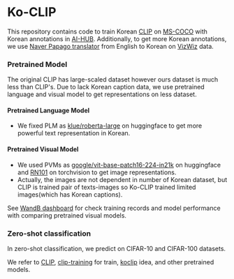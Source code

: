 # Ko-CLIP
This repository contains code to train Korean [CLIP](https://github.com/openai/CLIP) on [MS-COCO](https://cocodataset.org/#home) with Korean annotations in [AI-HUB](https://aihub.or.kr/aihubdata/data/view.do?currMenu=120&topMenu=100&aihubDataSe=extrldata&dataSetSn=261). Additionally, to get more Korean annotations, we use [Naver Papago translator](https://papago.naver.com/) from English to Korean on [VizWiz](https://vizwiz.org/tasks-and-datasets/image-captioning/) data.

### Pretrained Model
The original CLIP has large-scaled dataset however ours dataset is much less than CLIP's. Due to lack Korean caption data, we use pretrained language and visual model to get representations on less dataset. 

#### Pretrained Language Model
- We fixed PLM as [klue/roberta-large](https://huggingface.co/klue/roberta-large) on huggingface to get more powerful text representation in Korean.

#### Pretrained Visual Model
- We used PVMs as [google/vit-base-patch16-224-in21k](https://huggingface.co/google/vit-base-patch16-224-in21k) on huggingface and [RN101](https://pytorch.org/vision/stable/generated/torchvision.models.resnet101.html) on torchvision to get image representations.
- Actually, the images are not dependent in number of Korean dataset, but CLIP is trained pair of texts-images so Ko-CLIP trained limited images(which has Korean captions).

See [WandB dashboard](https://wandb.ai/dongin1009/koclip?workspace=user-dongin1009) for check training records and model performance with comparing pretrained visual models.

### Zero-shot classification
In zero-shot classification, we predict on CIFAR-10 and CIFAR-100 datasets.

We refer to [CLIP](https://github.com/openai/CLIP), [clip-training](https://github.com/revantteotia/clip-training) for train, [koclip](https://github.com/jaketae/koclip) idea, and other pretrained models.
